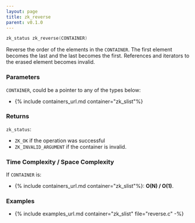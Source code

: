 ```yaml
---
layout: page
title: zk_reverse
parent: v0.1.0
---
```


``` c
zk_status zk_reverse(CONTAINER)
```

Reverse the order of the elements in the `CONTAINER`. The first element becomes the last and the last becomes the first.
References and iterators to the erased element becomes invalid.

### Parameters

`CONTAINER`, could be a pointer to any of the types below:

- {% include containers_url.md container="zk_slist"%}

### Returns

`zk_status`:

- `ZK_OK` if the operation was successful
- `ZK_INVALID_ARGUMENT` if the container is invalid.

### Time Complexity / Space Complexity

If `CONTAINER` is:

- {% include containers_url.md container="zk_slist"%}: **O(N) / O(1)**.

### Examples

- {% include examples_url.md container="zk_slist" file="reverse.c" -%}
